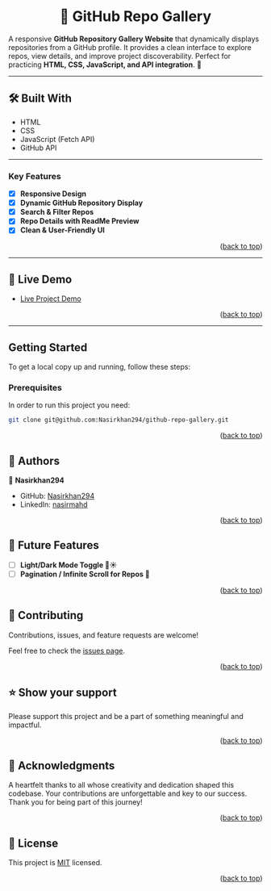 <a name="readme-top"></a>

<div align="center">
  <h1>📂 GitHub Repo Gallery</h1>
</div>

A responsive **GitHub Repository Gallery Website** that dynamically displays repositories from a GitHub profile. It provides a clean interface to explore repos, view details, and improve project discoverability. Perfect for practicing **HTML, CSS, JavaScript, and API integration**. 🚀  

---

## 🛠 Built With <a name="built-with"></a>

<ul>
  <li>HTML</li>
  <li>CSS</li>
  <li>JavaScript (Fetch API)</li>
  <li>GitHub API</li>
</ul>

---

### Key Features <a name="key-features"></a>

- [x] **Responsive Design**
- [x] **Dynamic GitHub Repository Display**
- [x] **Search & Filter Repos**
- [x] **Repo Details with ReadMe Preview**
- [x] **Clean & User-Friendly UI**

<p align="right">(<a href="#readme-top">back to top</a>)</p>

---

## 🚀 Live Demo <a name="live-demo"></a>

- [Live Project Demo](https://nasirkhan294.github.io/github-repo-gallery/)

<p align="right">(<a href="#readme-top">back to top</a>)</p>

---

## Getting Started  

To get a local copy up and running, follow these steps:

### Prerequisites  
In order to run this project you need:

```bash
git clone git@github.com:Nasirkhan294/github-repo-gallery.git

```


<p align="right">(<a href="#readme-top">back to top</a>)</p>

<!-- AUTHORS -->

## 👥 Authors <a name="authors"></a>

👤 **Nasirkhan294**

- GitHub: [Nasirkhan294](https://github.com/Nasirkhan294)
- LinkedIn: [nasirmahd](https://www.linkedin.com/in/nasirmahdkhan/)

<p align="right">(<a href="#readme-top">back to top</a>)</p>

<!-- FUTURE FEATURES -->

## 🔭 Future Features <a name="future-features"></a>

- [ ] **Light/Dark Mode Toggle 🌙☀️**
- [ ] **Pagination / Infinite Scroll for Repos 📜**

<p align="right">(<a href="#readme-top">back to top</a>)</p>

<!-- CONTRIBUTING -->

## 🤝 Contributing <a name="contributing"></a>

Contributions, issues, and feature requests are welcome!

Feel free to check the [issues page](../../issues/).

<p align="right">(<a href="#readme-top">back to top</a>)</p>

<!-- SUPPORT -->

## ⭐️ Show your support <a name="support"></a>

Please support this project and be a part of something meaningful and impactful.

<p align="right">(<a href="#readme-top">back to top</a>)</p>

<!-- ACKNOWLEDGEMENTS -->

## 🙏 Acknowledgments <a name="acknowledgements"></a>

A heartfelt thanks to all whose creativity and dedication shaped this codebase. Your contributions are unforgettable and key to our success. Thank you for being part of this journey!

<p align="right">(<a href="#readme-top">back to top</a>)</p>

<!-- LICENSE -->

## 📝 License <a name="license"></a>

This project is [MIT](./LICENSE) licensed.

<p align="right">(<a href="#readme-top">back to top</a>)</p>